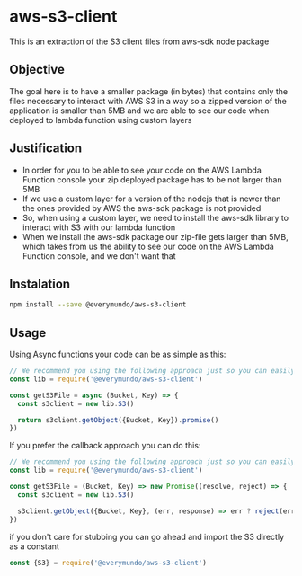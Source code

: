 # aws-s3-client
This is an extraction of the S3 client files from aws-sdk node package

## Objective
The goal here is to have a smaller package (in bytes) that contains only the files necessary to interact with AWS S3 in a way
so a zipped version of the application is smaller than 5MB and we are able to see our code when deployed to lambda function
using custom layers

## Justification
* In order for you to be able to see your code on the AWS Lambda Function console your zip deployed package has to be not larger than 5MB
* If we use a custom layer for a version of the nodejs that is newer than the ones provided by AWS the aws-sdk
package is not provided
* So, when using a custom layer, we need to install the aws-sdk library to interact with S3 with our lambda function
* When we install the aws-sdk package our zip-file gets larger than 5MB, which takes from us the ability to see our code
on the AWS Lambda Function console, and we don't want that

## Instalation
```sh
npm install --save @everymundo/aws-s3-client
```

## Usage
Using Async functions your code can be as simple as this:
```js
// We recommend you using the following approach just so you can easily stub ```lib.S3``` on your tests
const lib = require('@everymundo/aws-s3-client')

const getS3File = async (Bucket, Key) => {
  const s3client = new lib.S3()

  return s3client.getObject({Bucket, Key}).promise()
})
```

If you prefer the callback approach you can do this:
```js
// We recommend you using the following approach just so you can easily stub ```lib.S3``` on your tests
const lib = require('@everymundo/aws-s3-client')

const getS3File = (Bucket, Key) => new Promise((resolve, reject) => {
  const s3client = new lib.S3()

  s3client.getObject({Bucket, Key}, (err, response) => err ? reject(err) : resolve(response))
})
```

if you don't care for stubbing you can go ahead and import the S3 directly as a constant
```js
const {S3} = require('@everymundo/aws-s3-client')

```
